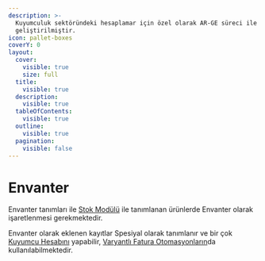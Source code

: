 ```yaml
---
description: >-
  Kuyumculuk sektöründeki hesaplamar için özel olarak AR-GE süreci ile
  geliştirilmiştir.
icon: pallet-boxes
coverY: 0
layout:
  cover:
    visible: true
    size: full
  title:
    visible: true
  description:
    visible: true
  tableOfContents:
    visible: true
  outline:
    visible: true
  pagination:
    visible: false
---
```


# Envanter

Envanter tanımları ile [Stok Modülü](../on-muhasebe/stok.md) ile tanımlanan ürünlerde Envanter olarak işaretlenmesi gerekmektedir.

Envanter olarak eklenen kayıtlar Spesiyal olarak tanımlanır ve bir çok [Kuyumcu Hesabını](../kutuphane/kuyumcu-hesap-makinasi/) yapabilir, [Varyantlı Fatura Otomasyonların](otomasyon.md)da kullanılabilmektedir.

&#x20;
